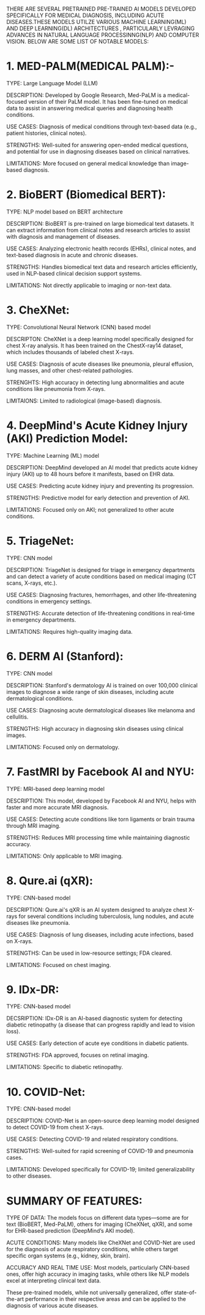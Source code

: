 THERE ARE SEVERAL PRETRAINED PRE-TRAINED AI MODELS DEVELOPED SPECIFICALLY FOR MEDICAL DIAGNOSIS, INCLUDING ACUTE DISEASES.THESE MODELS UTILZE VARIOUS MACHINE LEARNING(ML) AND DEEP LEARNING(DL) ARCHITECTURES , PARTICULARLY LEVRAGING ADVANCES IN NATURAL LANGUAGE PROCESSINNG(NLP) AND
COMPUTER VISION.
BELOW ARE SOME LIST OF NOTABLE MODELS:

# 1. MED-PALM(MEDICAL PALM):-

TYPE:   Large Language Model (LLM)
      
DESCRIPTION:  Developed by Google Research, Med-PaLM is a medical-focused version of their PaLM model. It has been fine-tuned on medical data to assist in answering medical queries and diagnosing health conditions.
      
USE CASES:  Diagnosis of medical conditions through text-based data (e.g., patient histories, clinical notes).  

STRENGTHS:   Well-suited for answering open-ended medical questions, and potential for use in diagnosing diseases based on clinical narratives.
      
LIMITATIONS: More focused on general medical knowledge than image-based diagnosis.


            
# 2. BioBERT (Biomedical BERT):
 
TYPE: NLP model based on BERT architecture
     
DESCRIPTION:  BioBERT is pre-trained on large biomedical text datasets. It can extract information from clinical notes and research articles to assist with diagnosis and management of diseases.
     
USE CASES:  Analyzing electronic health records (EHRs), clinical notes, and text-based diagnosis in acute and chronic diseases.
     
STRENGTHS: Handles biomedical text data and research articles efficiently, used in NLP-based clinical decision support systems.
     
LIMITATIONS: Not directly applicable to imaging or non-text data.


# 3. CheXNet:

TYPE:  Convolutional Neural Network (CNN) based model
     
DESCRIPTON:   CheXNet is a deep learning model specifically designed for chest X-ray analysis. It has been trained on the ChestX-ray14 dataset, which includes thousands of labeled chest X-rays.
      
USE CASES:    Diagnosis of acute diseases like pneumonia, pleural effusion, lung masses, and other chest-related pathologies.
      
STRENGHTS:    High accuracy in detecting lung abnormalities and acute conditions like pneumonia from X-rays.
      
LIMITAIONS:   Limited to radiological (image-based) diagnosis.



# 4. DeepMind's Acute Kidney Injury (AKI) Prediction Model:

TYPE:  Machine Learning (ML) model
     
DESCRIPTION:   DeepMind developed an AI model that predicts acute kidney injury (AKI) up to 48 hours before it manifests, based on EHR data.
      
USE CASES:  Predicting acute kidney injury and preventing its progression.
     
STRENGTHS: Predictive model for early detection and prevention of AKI.
     
LIMITATIONS: Focused only on AKI; not generalized to other acute conditions.



# 5. TriageNet:

TYPE:  CNN model
    
DESCRIPTION:  TriageNet is designed for triage in emergency departments and can detect a variety of acute conditions based on medical imaging (CT scans, X-rays, etc.).
     
USE CASES:    Diagnosing fractures, hemorrhages, and other life-threatening conditions in emergency settings.
     
STRENGTHS:    Accurate detection of life-threatening conditions in real-time in emergency departments.
     
LIMITATIONS:  Requires high-quality imaging data.



# 6. DERM AI (Stanford):

TYPE:  CNN model
   
DESCRIPTION:  Stanford's dermatology AI is trained on over 100,000 clinical images to diagnose a wide range of skin diseases, including acute dermatological conditions.
    
USE CASES:    Diagnosing acute dermatological diseases like melanoma and cellulitis.
     
STRENGTHS:    High accuracy in diagnosing skin diseases using clinical images.
      
LIMITATIONS:  Focused only on dermatology.
       


# 7. FastMRI by Facebook AI and NYU:

TYPE: MRI-based deep learning model

DESCRIPTION: This model, developed by Facebook AI and NYU, helps with faster and more accurate MRI diagnosis.

USE CASES: Detecting acute conditions like torn ligaments or brain trauma through MRI imaging.

STRENGTHS: Reduces MRI processing time while maintaining diagnostic accuracy.

LIMITATIONS: Only applicable to MRI imaging.


# 8. Qure.ai (qXR):

TYPE: CNN-based model

DESCRIPTION: Qure.ai's qXR is an AI system designed to analyze chest X-rays for several conditions including tuberculosis, lung nodules, and acute diseases like pneumonia.

USE CASES: Diagnosis of lung diseases, including acute infections, based on X-rays.

STRENGTHS: Can be used in low-resource settings; FDA cleared.

LIMITATIONS: Focused on chest imaging.


# 9. IDx-DR:

TYPE: CNN-based model

DECSRIPTION: IDx-DR is an AI-based diagnostic system for detecting diabetic retinopathy (a disease that can progress rapidly and lead to vision loss).

USE CASES: Early detection of acute eye conditions in diabetic patients.

STRENGTHS: FDA approved, focuses on retinal imaging.

LIMITATIONS: Specific to diabetic retinopathy.


# 10. COVID-Net:
    
TYPE: CNN-based model

DESCRIPTION: COVID-Net is an open-source deep learning model designed to detect COVID-19 from chest X-rays.

USE CASES: Detecting COVID-19 and related respiratory conditions.

STRENGTHS: Well-suited for rapid screening of COVID-19 and pneumonia cases.

LIMITATIONS: Developed specifically for COVID-19; limited generalizability to other diseases.




# SUMMARY OF FEATURES:

TYPE OF DATA: 
      The models focus on different data types—some are for text (BioBERT, Med-PaLM), others for imaging (CheXNet, qXR), and some for EHR-based prediction (DeepMind’s AKI model).

ACUTE CONDITIONS:
      Many models like CheXNet and COVID-Net are used for the diagnosis of acute respiratory conditions, while others target specific organ systems (e.g., kidney, skin, brain).

ACCURACY AND REAL TIME USE:
      Most models, particularly CNN-based ones, offer high accuracy in imaging tasks, while others like NLP models excel at interpreting clinical text data.
      
These pre-trained models, while not universally generalized, offer state-of-the-art performance in their respective areas and can be applied to the diagnosis of various acute diseases. 
